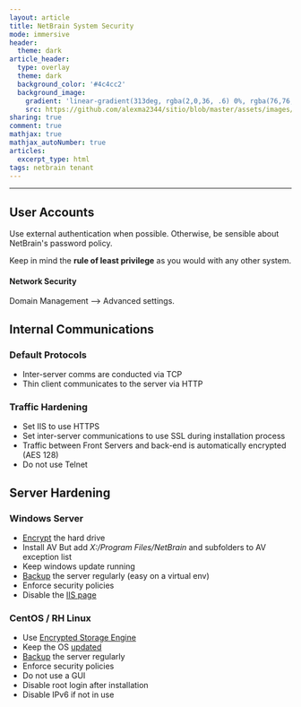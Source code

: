 ```yaml
---
layout: article
title: NetBrain System Security
mode: immersive
header:
  theme: dark
article_header:
  type: overlay
  theme: dark
  background_color: '#4c4cc2'
  background_image:
    gradient: 'linear-gradient(313deg, rgba(2,0,36, .6) 0%, rgba(76,76,194, .6) 47%, rgba(0,212,255, .6) 100%)'
    src: https://github.com/alexma2344/sitio/blob/master/assets/images/rainbows.jpg?raw=true"
sharing: true
comment: true
mathjax: true
mathjax_autoNumber: true
articles:
  excerpt_type: html
tags: netbrain tenant
---
```


<!--more-->

---

## User Accounts

Use external authentication when possible. Otherwise, be sensible about NetBrain's password policy.

Keep in mind the **rule of least privilege** as you would with any other system.

#### Network Security

Domain Management --> Advanced settings.

## Internal Communications

### Default Protocols

- Inter-server comms are conducted via TCP
- Thin client communicates to the server via HTTP

### Traffic Hardening

- Set IIS to use HTTPS
- Set inter-server communications to use SSL during installation process
- Traffic between Front Servers and back-end is automatically encrypted (AES 128)
- Do not use Telnet

## Server Hardening

### Windows Server

- [Encrypt](https://www.howtogeek.com/192894/how-to-set-up-bitlocker-encryption-on-windows/) the hard drive
- Install AV
	But add *X:/Program Files/NetBrain* and subfolders to AV exception list
- Keep windows update running
- [Backup](https://kb.vmware.com/s/article/2006202) the server regularly (easy on a virtual env)
- Enforce security policies
- Disable the [IIS page](https://www.owasp.org/index.php/Hardening_IIS)


### CentOS / RH Linux

- Use [Encrypted Storage Engine](https://docs.mongodb.com/manual/core/security-encryption-at-rest/)
- Keep the OS [updated](https://phoenixnap.com/kb/how-to-update-upgrade-centos)
- [Backup](https://kb.vmware.com/s/article/2006202) the server regularly
- Enforce security policies
- Do not use a GUI
- Disable root login after installation
- Disable IPv6 if not in use